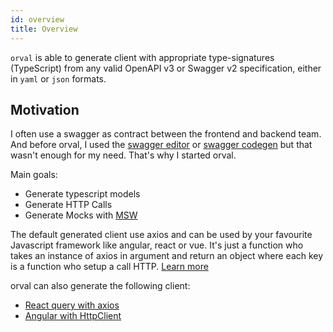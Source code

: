 ```yaml
---
id: overview
title: Overview
---
```


`orval` is able to generate client with appropriate type-signatures (TypeScript) from any valid OpenAPI v3 or Swagger v2 specification, either in `yaml` or `json` formats.

## Motivation

I often use a swagger as contract between the frontend and backend team. And before orval, I used the <a href="editor.swagger.io" target="_blank">swagger editor</a> or <a href="https://swagger.io/tools/swagger-codegen" target="_blank">swagger codegen</a> but that wasn't enough for my need. That's why I started orval.

Main goals:

- Generate typescript models
- Generate HTTP Calls
- Generate Mocks with <a href="https://mswjs.io/" target="_blank">MSW</a>

The default generated client use axios and can be used by your favourite Javascript framework like angular, react or vue. It's just a function who takes an instance of axios in argument and return an object where each key is a function who setup a call HTTP. [Learn more](./guides/basics)

orval can also generate the following client:

- [React query with axios](./guides/react-query)
- [Angular with HttpClient](./guides/angular)

